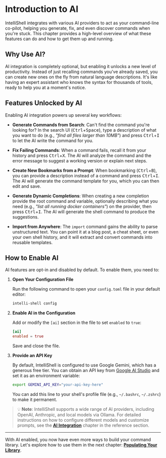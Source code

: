 # Introduction to AI

IntelliShell integrates with various AI providers to act as your command-line co-pilot, helping you generate, fix, and
even discover commands when you're stuck. This chapter provides a high-level overview of what these features can do and
how to get them up and running.

## Why Use AI?

AI integration is completely optional, but enabling it unlocks a new level of productivity. Instead of just recalling
commands you've already saved, you can create new ones on the fly from natural language descriptions. It's like having
an expert assistant who knows the syntax for thousands of tools, ready to help you at a moment's notice.

## Features Unlocked by AI

Enabling AI integration powers up several key workflows:

- **Generate Commands from Search**: Can't find the command you're looking for? In the search UI (<kbd>Ctrl</kbd>+<kbd>Space</kbd>),
  type a description of what you want to do (e.g., _"find all files larger than 10MB"_) and press <kbd>Ctrl</kbd>+<kbd>I</kbd>
  to let the AI write the command for you.

- **Fix Failing Commands**: When a command fails, recall it from your history and press <kbd>Ctrl</kbd>+<kbd>X</kbd>. The
  AI will analyze the command and the error message to suggest a working version or explain next steps.

- **Create New Bookmarks from a Prompt**: When bookmarking (<kbd>Ctrl</kbd>+<kbd>B</kbd>), you can provide a
  description instead of a command and press <kbd>Ctrl</kbd>+<kbd>I</kbd>. The AI will generate the command template
  for you, which you can then edit and save.

- **Generate Dynamic Completions**: When creating a new completion provide the root command and variable, optionally
  describing what you need (e.g., _"list all running docker containers"_) on the provider, then press <kbd>Ctrl</kbd>+<kbd>I</kbd>.
  The AI will generate the shell command to produce the suggestions.

- **Import from Anywhere**: The `import` command gains the ability to parse unstructured text. You can point it at
  a blog post, a cheat sheet, or even your own shell history, and it will extract and convert commands into reusable
  templates.

## How to Enable AI

AI features are opt-in and disabled by default. To enable them, you need to:

1. **Open Your Configuration File**

   Run the following command to open your `config.toml` file in your default editor:

   ```sh
   intelli-shell config
   ```

2. **Enable AI in the Configuration**

   Add or modify the `[ai]` section in the file to set `enabled` to `true`:

   ```toml
   [ai]
   enabled = true
   ```

   Save and close the file.

3. **Provide an API Key**

   By default, IntelliShell is configured to use Google Gemini, which has a generous free tier. You can obtain an API
   key from [Google AI Studio](https://aistudio.google.com/app/apikey) and set it as an environment variable:

   ```sh
   export GEMINI_API_KEY="your-api-key-here"
   ```

   You can add this line to your shell's profile file (e.g., `~/.bashrc`, `~/.zshrc`) to make it permanent.

> 💡 **Note**: IntelliShell supports a wide range of AI providers, including OpenAI, Anthropic, and local models via
> Ollama. For detailed instructions on how to configure different models and customize prompts, see the
> [**AI Integration**](../configuration/ai.md) chapter in the reference section.

---

With AI enabled, you now have even more ways to build your command library. Let's explore how to use them in the next
chapter: [**Populating Your Library**](./populating_your_library.md).
